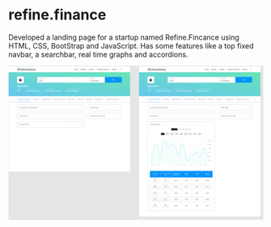 # refine.finance
Developed a landing page for a startup named Refine.Fincance using HTML, CSS, BootStrap and JavaScript. Has some features like a top fixed navbar, a searchbar, real time graphs and accordions.

<img src="images/ss.png" alt="" class="Screenshot of the design">

